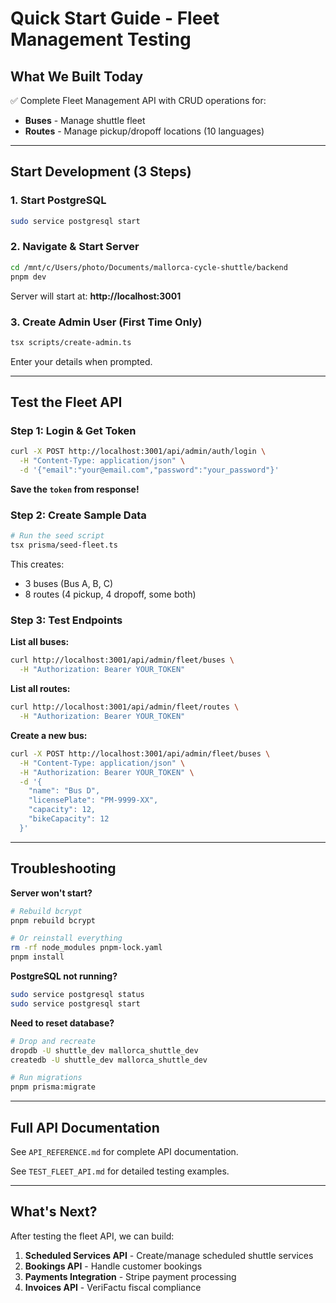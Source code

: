 # Quick Start Guide - Fleet Management Testing

## What We Built Today

✅ Complete Fleet Management API with CRUD operations for:
- **Buses** - Manage shuttle fleet
- **Routes** - Manage pickup/dropoff locations (10 languages)

---

## Start Development (3 Steps)

### 1. Start PostgreSQL
```bash
sudo service postgresql start
```

### 2. Navigate & Start Server
```bash
cd /mnt/c/Users/photo/Documents/mallorca-cycle-shuttle/backend
pnpm dev
```

Server will start at: **http://localhost:3001**

### 3. Create Admin User (First Time Only)
```bash
tsx scripts/create-admin.ts
```

Enter your details when prompted.

---

## Test the Fleet API

### Step 1: Login & Get Token
```bash
curl -X POST http://localhost:3001/api/admin/auth/login \
  -H "Content-Type: application/json" \
  -d '{"email":"your@email.com","password":"your_password"}'
```

**Save the `token` from response!**

### Step 2: Create Sample Data
```bash
# Run the seed script
tsx prisma/seed-fleet.ts
```

This creates:
- 3 buses (Bus A, B, C)
- 8 routes (4 pickup, 4 dropoff, some both)

### Step 3: Test Endpoints

**List all buses:**
```bash
curl http://localhost:3001/api/admin/fleet/buses \
  -H "Authorization: Bearer YOUR_TOKEN"
```

**List all routes:**
```bash
curl http://localhost:3001/api/admin/fleet/routes \
  -H "Authorization: Bearer YOUR_TOKEN"
```

**Create a new bus:**
```bash
curl -X POST http://localhost:3001/api/admin/fleet/buses \
  -H "Content-Type: application/json" \
  -H "Authorization: Bearer YOUR_TOKEN" \
  -d '{
    "name": "Bus D",
    "licensePlate": "PM-9999-XX",
    "capacity": 12,
    "bikeCapacity": 12
  }'
```

---

## Troubleshooting

**Server won't start?**
```bash
# Rebuild bcrypt
pnpm rebuild bcrypt

# Or reinstall everything
rm -rf node_modules pnpm-lock.yaml
pnpm install
```

**PostgreSQL not running?**
```bash
sudo service postgresql status
sudo service postgresql start
```

**Need to reset database?**
```bash
# Drop and recreate
dropdb -U shuttle_dev mallorca_shuttle_dev
createdb -U shuttle_dev mallorca_shuttle_dev

# Run migrations
pnpm prisma:migrate
```

---

## Full API Documentation

See `API_REFERENCE.md` for complete API documentation.

See `TEST_FLEET_API.md` for detailed testing examples.

---

## What's Next?

After testing the fleet API, we can build:

1. **Scheduled Services API** - Create/manage scheduled shuttle services
2. **Bookings API** - Handle customer bookings
3. **Payments Integration** - Stripe payment processing
4. **Invoices API** - VeriFactu fiscal compliance

